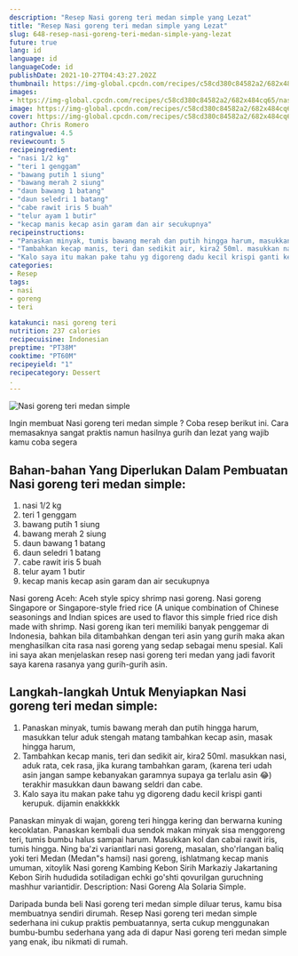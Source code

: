 ```yaml
---
description: "Resep Nasi goreng teri medan simple yang Lezat"
title: "Resep Nasi goreng teri medan simple yang Lezat"
slug: 648-resep-nasi-goreng-teri-medan-simple-yang-lezat
future: true
lang: id
language: id
languageCode: id
publishDate: 2021-10-27T04:43:27.202Z 
thumbnail: https://img-global.cpcdn.com/recipes/c58cd380c84582a2/682x484cq65/nasi-goreng-teri-medan-simple-foto-resep-utama.png
images:
- https://img-global.cpcdn.com/recipes/c58cd380c84582a2/682x484cq65/nasi-goreng-teri-medan-simple-foto-resep-utama.png
image: https://img-global.cpcdn.com/recipes/c58cd380c84582a2/682x484cq65/nasi-goreng-teri-medan-simple-foto-resep-utama.png
cover: https://img-global.cpcdn.com/recipes/c58cd380c84582a2/682x484cq65/nasi-goreng-teri-medan-simple-foto-resep-utama.png
author: Chris Romero
ratingvalue: 4.5
reviewcount: 5
recipeingredient:
- "nasi 1/2 kg"
- "teri 1 genggam"
- "bawang putih 1 siung"
- "bawang merah 2 siung"
- "daun bawang 1 batang"
- "daun seledri 1 batang"
- "cabe rawit iris 5 buah"
- "telur ayam 1 butir"
- "kecap manis kecap asin garam dan air secukupnya"
recipeinstructions:
- "Panaskan minyak, tumis bawang merah dan putih hingga harum, masukkan telur aduk stengah matang tambahkan kecap asin, masak hingga harum,"
- "Tambahkan kecap manis, teri dan sedikit air, kira2 50ml. masukkan nasi, aduk rata, cek rasa, jika kurang tambahkan garam, (karena teri udah asin jangan sampe kebanyakan garamnya supaya ga terlalu asin 😂) terakhir masukkan daun bawang seldri dan cabe."
- "Kalo saya itu makan pake tahu yg digoreng dadu kecil krispi ganti kerupuk. dijamin enakkkkk"
categories:
- Resep
tags:
- nasi
- goreng
- teri

katakunci: nasi goreng teri 
nutrition: 237 calories
recipecuisine: Indonesian
preptime: "PT38M"
cooktime: "PT60M"
recipeyield: "1"
recipecategory: Dessert
. 
---
```



![Nasi goreng teri medan simple](https://img-global.cpcdn.com/recipes/c58cd380c84582a2/682x484cq65/nasi-goreng-teri-medan-simple-foto-resep-utama.png)

Ingin membuat Nasi goreng teri medan simple ? Coba resep berikut ini. Cara memasaknya sangat praktis namun hasilnya gurih dan lezat yang wajib kamu coba segera

<!--inarticleads1-->

## Bahan-bahan Yang Diperlukan Dalam Pembuatan Nasi goreng teri medan simple:

1. nasi 1/2 kg
1. teri 1 genggam
1. bawang putih 1 siung
1. bawang merah 2 siung
1. daun bawang 1 batang
1. daun seledri 1 batang
1. cabe rawit iris 5 buah
1. telur ayam 1 butir
1. kecap manis kecap asin garam dan air secukupnya

Nasi goreng Aceh: Aceh style spicy shrimp nasi goreng. Nasi goreng Singapore or Singapore-style fried rice (A unique combination of Chinese seasonings and Indian spices are used to flavor this simple fried rice dish made with shrimp. Nasi goreng ikan teri memiliki banyak penggemar di Indonesia, bahkan bila ditambahkan dengan teri asin yang gurih maka akan menghasilkan cita rasa nasi goreng yang sedap sebagai menu spesial. Kali ini saya akan menjelaskan resep nasi goreng teri medan yang jadi favorit saya karena rasanya yang gurih-gurih asin. 

<!--inarticleads2-->

## Langkah-langkah Untuk Menyiapkan Nasi goreng teri medan simple:

1. Panaskan minyak, tumis bawang merah dan putih hingga harum, masukkan telur aduk stengah matang tambahkan kecap asin, masak hingga harum,
1. Tambahkan kecap manis, teri dan sedikit air, kira2 50ml. masukkan nasi, aduk rata, cek rasa, jika kurang tambahkan garam, (karena teri udah asin jangan sampe kebanyakan garamnya supaya ga terlalu asin 😂) terakhir masukkan daun bawang seldri dan cabe.
1. Kalo saya itu makan pake tahu yg digoreng dadu kecil krispi ganti kerupuk. dijamin enakkkkk


Panaskan minyak di wajan, goreng teri hingga kering dan berwarna kuning kecoklatan. Panaskan kembali dua sendok makan minyak sisa menggoreng teri, tumis bumbu halus sampai harum. Masukkan kol dan cabai rawit iris, tumis hingga. Ning ba&#39;zi variantlari nasi goreng, masalan, sho&#39;rlangan baliq yoki teri Medan (Medan&#34;s hamsi) nasi goreng, ishlatmang kecap manis umuman, xitoylik Nasi goreng Kambing Kebon Sirih Markaziy Jakartaning Kebon Sirih hududida sotiladigan echki go&#39;shti qovurilgan guruchning mashhur variantidir. Description: Nasi Goreng Ala Solaria Simple. 

Daripada bunda beli  Nasi goreng teri medan simple  diluar terus, kamu  bisa membuatnya sendiri dirumah. Resep  Nasi goreng teri medan simple  sederhana ini cukup praktis pembuatannya, serta cukup menggunakan bumbu-bumbu sederhana yang ada di dapur  Nasi goreng teri medan simple  yang enak, ibu nikmati di rumah.

